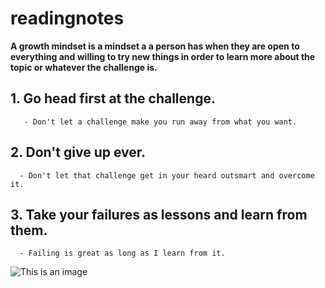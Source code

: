 # readingnotes
**A growth mindset is a mindset a a person has when they are open to everything and willing to try new things in order to learn more about the topic or whatever the challenge is.**
## 1. Go head first at the challenge.
       - Don't let a challenge make you run away from what you want.
## 2. Don't give up ever.
      - Don't let that challenge get in your heard outsmart and overcome it.
## 3. Take your failures as lessons and learn from them.
      - Failing is great as long as I learn from it.
![This is an image](https://images.unsplash.com/photo-1604725333736-1f962a6218d0?ixid=MnwxMjA3fDB8MHxzZWFyY2h8MXx8YmVhdXRpZnVsJTIwc3Vuc2V0fGVufDB8fDB8fA%3D%3D&ixlib=rb-1.2.1&w=1000&q=80)
